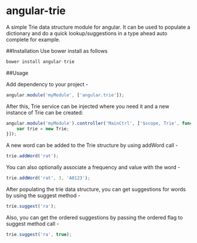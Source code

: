 # angular-trie
A simple Trie data structure module for angular. It can be used to populate a dictionary and do a quick lookup/suggestions in a type ahead auto complete for example.

##Installation
Use bower install as follows

```javascript
bower install angular-trie
```
##Usage

Add dependency to your project -

```javascript
angular.module('myModule', ['angular.trie']);
```
After this, Trie service can be injected where you need it and a new instance of Trie can be created:

```javascript
angular.module('myModule').controller('MainCtrl', ['$scope, Trie', function($scope, Trie){
	var trie = new Trie;
}]);
```

A new word can be added to the Trie structure by using addWord call -

```javascript
trie.addWord('rat');
```

You can also optionally associate a frequency and value with the word -

```javascript
trie.addWord('rat', 3, 'A0123');
```

After populating the trie data structure, you can get suggestions for words by using the suggest method -

```javascript
trie.suggest('ra');
```

Also, you can get the ordered suggestions by passing the ordered flag to suggest method call -

```javascript
trie.suggest('ra', true);
```

